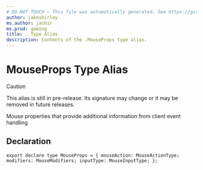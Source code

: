 ```yaml
---
# DO NOT TOUCH — This file was automatically generated. See https://github.com/mojang/minecraftapidocsgenerator to modify descriptions, examples, etc.
author: jakeshirley
ms.author: jashir
ms.prod: gaming
title: . Type Alias
description: Contents of the .MouseProps type alias.
---
```

# MouseProps Type Alias

> [!CAUTION]
> This alias is still in pre-release.  Its signature may change or it may be removed in future releases.

Mouse properties that provide additional information from client event handling

## Declaration
`export declare type MouseProps = {
    mouseAction: MouseActionType;
    modifiers: MouseModifiers;
    inputType: MouseInputType;
};`
